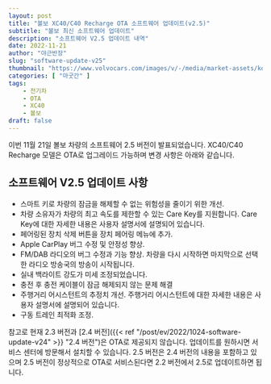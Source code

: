 ```yaml
---
layout: post 
title: "볼보 XC40/C40 Recharge OTA 소프트웨어 업데이트(v2.5)"
subtitle: "볼보 최신 소프트웨어 업데이트"
description: "소프트웨어 V2.5 업데이트 내역"
date: 2022-11-21
author: "야근반장"
slug: "software-update-v25"
thumbnail: "https://www.volvocars.com/images/v/-/media/market-assets/korea/applications/pdpspecificationpage/xc40-electric/7_xc40-recharge-tmap-infotainment_2560x1440px.jpg"
categories: [ "마굿간" ]
tags:
    - 전기차
    - OTA
    - XC40
    - 볼보
draft: false
---
```


이번 11월 21일 볼보 차량의 소프트웨어 2.5 버전이 발표되었습니다. XC40/C40 Recharge 모델은 OTA로 업그레이드 가능하며 변경 사항은 아래와 같습니다.

## 소프트웨어 V2.5 업데이트 사항

- 스마트 키로 차량의 잠금을 해제할 수 없는 위험성을 줄이기 위한 개선.
- 차량 소유자가 차량의 최고 속도를 제한할 수 있는 Care Key를 지원합니다. Care Key에 대한 자세한 내용은 사용자 설명서에 설명되어 있습니다.
- 페어링된 장치 삭제 버튼을 장치 페어링 메뉴에 추가.
- Apple CarPlay 버그 수정 및 안정성 향상. 
- FM/DAB 라디오의 버그 수정과 기능 향상. 차량을 다시 시작하면 마지막으로 선택한 라디오 방송국의 방송이 시작됩니다.
- 실내 백라이트 강도가 미세 조정되었습니다.
- 충전 후 충전 케이블이 잠금 해제되지 않는 문제 해결
- 주행거리 어시스턴트의 추정치 개선. 주행거리 어시스턴트에 대한 자세한 내용은 사용자 설명서에 설명되어 있습니다.
- 구동 트레인 최적화 조정.

참고로 현재 2.3 버전과 [2.4 버전]({{< ref "/post/ev/2022/1024-software-update-v24" >}} "2.4 버전")은 OTA로 제공되지 않습니다. 업데이트를 원하시면 서비스 센터에 방문해서 설치할 수 있습니다. 2.5 버전은 2.4 버전의 내용을 포함하고 있으며 2.5 버전이 정상적으로 OTA로 서비스된다면 2.2 버전에서 2.5로 업데이트하면 됩니다.



